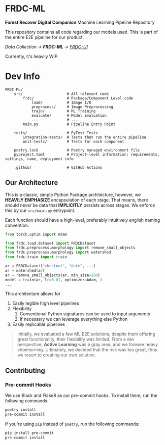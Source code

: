 # FRDC-ML

**Forest Recover Digital Companion** Machine Learning Pipeline Repository

This repository contains all code regarding our models used.
This is part of the entire E2E pipeline for our product.

_Data Collection -> **FRDC-ML** -> [FRDC-UI](https://github.com/Forest-Recovery-Digital-Companion/FRDC-UI)_

Currently, it's heavily WIP.

# Dev Info

```
FRDC-ML/
    src/                    # All relevant code
        frdc/               # Package/Component Level code
            load/           # Image I/O
            preprocess/     # Image Preprocessing
            train/          # ML Training
            evaluate/       # Model Evaluation
            ...             # ...
        main.py             # Pipeline Entry Point

    tests/                  # PyTest Tests
        integration-tests/  # Tests that run the entire pipeline
        unit-tests/         # Tests for each component

    poetry.lock             # Poetry managed environment file
    pyproject.toml          # Project-level information: requirements, settings, name, deployment info

    .github/                # GitHub Actions
```

## Our Architecture

This is a classic, simple Python Package architecture, however, we **HEAVILY EMPHASIZE** encapsulation of each stage.
That means, there should never be data that **IMPLICITLY** persists across stages. We enforce this by our
`src/main.py` entrypoint.

Each function should have a high-level, preferably intuitively english naming convention.

```python
from torch.optim import Adam

from frdc.load.dataset import FRDCDataset
from frdc.preprocess.morphology import remove_small_objects
from frdc.preprocess.morphology import watershed
from frdc.train import train

ar = FRDCDataset("chestnut", "date", ...)
ar = watershed(ar)
ar = remove_small_objects(ar, min_size=100)
model = train(ar, lr=0.01, optimizer=Adam, )
...
```

This architecture allows for

1) Easily legible high level pipelines
2) Flexibility
    1) Conventional Python signatures can be used to input arguments
    2) If necessary we can leverage everything else Python
3) Easily replicable pipelines

> Initially, we evaluated a few ML E2E solutions, despite them offering great functionality, their flexibility was
> limited. From a dev perspective, **Active Learning** was a gray area, and we foresee heavy shoehorning.
> Ultimately, we decided that the risk was too great, thus we resort to creating our own solution.

## Contributing

### Pre-commit Hooks

We use Black and Flake8 as our pre-commit hooks. To install them, run the following commands:

```bash
poetry install
pre-commit install
```

If you're using `pip` instead of `poetry`, run the following commands:

```bash
pip install pre-commit
pre-commit install
```

